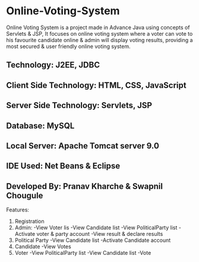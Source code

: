 # Online-Voting-System
Online Voting System is a project made in Advance Java using concepts of Servlets & JSP, It focuses on online voting system where a voter can vote to his 
favourite candidate online & admin will display voting results, providing a most secured & user friendly online voting system.

Technology: J2EE, JDBC
--------------------------------------------------------
Client Side Technology: HTML, CSS, JavaScript
--------------------------------------------------------
Server Side Technology: Servlets, JSP
--------------------------------------------------------
Database: MySQL
---------------------------------------------------------
Local Server: Apache Tomcat server 9.0
---------------------------------------------------------
IDE Used: Net Beans & Eclipse
--------------------------------------------------------
Developed By: Pranav Kharche & Swapnil Chougule
----------------------------------------------------------

Features:
1) Registration
2) Admin:
      -View Voter lis
      -View Candidate list
      -View PoliticalParty list
      -Activate voter & party account
      -View result & declare results
3) Political Party
      -View Candidate list
      -Activate Candidate account
4) Candidate
      -View Votes
5) Voter
      -View PoliticalParty list
      -View Candidate list
      -Vote
